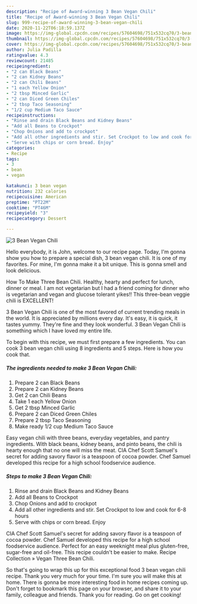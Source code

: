 ```yaml
---
description: "Recipe of Award-winning 3 Bean Vegan Chili"
title: "Recipe of Award-winning 3 Bean Vegan Chili"
slug: 999-recipe-of-award-winning-3-bean-vegan-chili
date: 2020-11-22T06:18:59.137Z
image: https://img-global.cpcdn.com/recipes/57604698/751x532cq70/3-bean-vegan-chili-recipe-main-photo.jpg
thumbnail: https://img-global.cpcdn.com/recipes/57604698/751x532cq70/3-bean-vegan-chili-recipe-main-photo.jpg
cover: https://img-global.cpcdn.com/recipes/57604698/751x532cq70/3-bean-vegan-chili-recipe-main-photo.jpg
author: Julia Padilla
ratingvalue: 4.3
reviewcount: 21485
recipeingredient:
- "2 can Black Beans"
- "2 can Kidney Beans"
- "2 can Chili Beans"
- "1 each Yellow Onion"
- "2 tbsp Minced Garlic"
- "2 can Diced Green Chiles"
- "2 tbsp Taco Seasoning"
- "1/2 cup Medium Taco Sauce"
recipeinstructions:
- "Rinse and drain Black Beans and Kidney Beans"
- "Add all Beans to Crockpot"
- "Chop Onions and add to crockpot"
- "Add all other ingredients and stir. Set Crockpot to low and cook for 6-8 hours"
- "Serve with chips or corn bread. Enjoy"
categories:
- Recipe
tags:
- 3
- bean
- vegan

katakunci: 3 bean vegan 
nutrition: 232 calories
recipecuisine: American
preptime: "PT22M"
cooktime: "PT46M"
recipeyield: "3"
recipecategory: Dessert

---
```



![3 Bean Vegan Chili](https://img-global.cpcdn.com/recipes/57604698/751x532cq70/3-bean-vegan-chili-recipe-main-photo.jpg)

Hello everybody, it is John, welcome to our recipe page. Today, I'm gonna show you how to prepare a special dish, 3 bean vegan chili. It is one of my favorites. For mine, I'm gonna make it a bit unique. This is gonna smell and look delicious.

How To Make Three Bean Chili. Healthy, hearty and perfect for lunch, dinner or meal. I am not vegetarian but I had a friend coming for dinner who is vegetarian and vegan and glucose tolerant yikes!! This three-bean veggie chili is EXCELLENT!

3 Bean Vegan Chili is one of the most favored of current trending meals in the world. It is appreciated by millions every day. It's easy, it is quick, it tastes yummy. They're fine and they look wonderful. 3 Bean Vegan Chili is something which I have loved my entire life.


To begin with this recipe, we must first prepare a few ingredients. You can cook 3 bean vegan chili using 8 ingredients and 5 steps. Here is how you cook that.

<!--inarticleads1-->

##### The ingredients needed to make 3 Bean Vegan Chili:

1. Prepare 2 can Black Beans
1. Prepare 2 can Kidney Beans
1. Get 2 can Chili Beans
1. Take 1 each Yellow Onion
1. Get 2 tbsp Minced Garlic
1. Prepare 2 can Diced Green Chiles
1. Prepare 2 tbsp Taco Seasoning
1. Make ready 1/2 cup Medium Taco Sauce


Easy vegan chili with three beans, everyday vegetables, and pantry ingredients. With black beans, kidney beans, and pinto beans, the chili is hearty enough that no one will miss the meat. CIA Chef Scott Samuel&#39;s secret for adding savory flavor is a teaspoon of cocoa powder. Chef Samuel developed this recipe for a high school foodservice audience. 

<!--inarticleads2-->

##### Steps to make 3 Bean Vegan Chili:

1. Rinse and drain Black Beans and Kidney Beans
1. Add all Beans to Crockpot
1. Chop Onions and add to crockpot
1. Add all other ingredients and stir. Set Crockpot to low and cook for 6-8 hours
1. Serve with chips or corn bread. Enjoy


CIA Chef Scott Samuel&#39;s secret for adding savory flavor is a teaspoon of cocoa powder. Chef Samuel developed this recipe for a high school foodservice audience. Perfect for an easy weeknight meal plus gluten-free, sugar-free and oil-free. This recipe couldn&#39;t be easier to make. Recipe Collection » Vegan Three Bean Chili. 

So that's going to wrap this up for this exceptional food 3 bean vegan chili recipe. Thank you very much for your time. I'm sure you will make this at home. There is gonna be more interesting food in home recipes coming up. Don't forget to bookmark this page on your browser, and share it to your family, colleague and friends. Thank you for reading. Go on get cooking!
